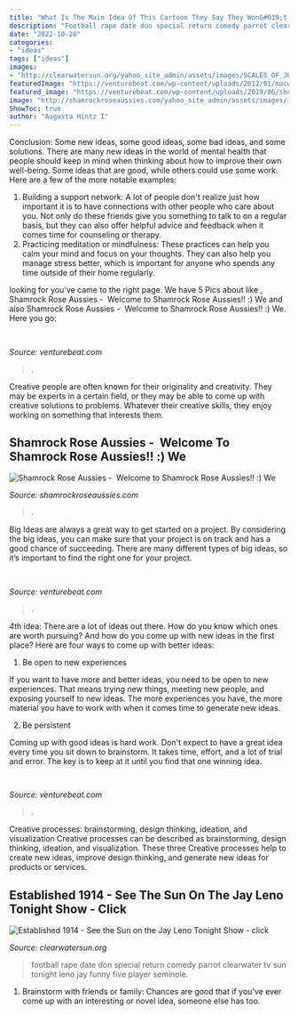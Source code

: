 ```yaml
---
title: "What Is The Main Idea Of This Cartoon They Say They Won&#039;t Wait Any Longer - Football Rape Date Don Special Return Comedy Parrot Clearwater Tv Sun Tonight Leno Jay Funny Five Player Seminole"
description: "Football rape date don special return comedy parrot clearwater tv sun tonight leno jay funny five player seminole"
date: "2022-10-20"
categories:
- "ideas"
tags: ["ideas"]
images:
- "http://clearwatersun.org/yahoo_site_admin/assets/images/SCALES_OF_JUSTICE.210194934_std.png"
featuredImage: "https://venturebeat.com/wp-content/uploads/2012/01/macworld-crowd2.jpg?w=640"
featured_image: "https://venturebeat.com/wp-content/uploads/2019/06/shopify-3d-models.jpg"
image: "http://shamrockroseaussies.com/yahoo_site_admin/assets/images/image11.34221243_std.JPG"
ShowToc: true
author: "Augusta Hintz I"
---
```



Conclusion: Some new ideas, some good ideas, some bad ideas, and some solutions.
There are many new ideas in the world of mental health that people should keep in mind when thinking about how to improve their own well-being. Some ideas that are good, while others could use some work. Here are a few of the more notable examples: 
1) Building a support network: A lot of people don't realize just how important it is to have connections with other people who care about you. Not only do these friends give you something to talk to on a regular basis, but they can also offer helpful advice and feedback when it comes time for counseling or therapy. 
2) Practicing meditation or mindfulness: These practices can help you calm your mind and focus on your thoughts. They can also help you manage stress better, which is important for anyone who spends any time outside of their home regularly.

	

		
looking for  you've came to the right page. We have 5 Pics about  like , Shamrock Rose Aussies - ﻿﻿﻿ Welcome to Shamrock Rose Aussies!! :) We and also Shamrock Rose Aussies - ﻿﻿﻿ Welcome to Shamrock Rose Aussies!! :) We. Here you go:
		
    
## 

<img loading=lazy src="https://venturebeat.com/wp-content/uploads/2019/10/image-e1572293614959.png" onerror="this.onerror=null;this.src='https://tse3.mm.bing.net/th?id=OIP.iPt953tqzs0RBzbh_rceXwHaDs&amp;pid=15.1';" alt="">

_Source: venturebeat.com_

>. 

	

Creative people are often known for their originality and creativity. They may be experts in a certain field, or they may be able to come up with creative solutions to problems. Whatever their creative skills, they enjoy working on something that interests them.

    
## Shamrock Rose Aussies - ﻿﻿﻿ Welcome To Shamrock Rose Aussies!! :) We

<img loading=lazy src="http://shamrockroseaussies.com/yahoo_site_admin/assets/images/image11.34221243_std.JPG" onerror="this.onerror=null;this.src='https://tse3.mm.bing.net/th?id=OIP.ODMuZgy4OuzwhWLVzAGY7AHaJ4&amp;pid=15.1';" alt="Shamrock Rose Aussies - ﻿﻿﻿ Welcome to Shamrock Rose Aussies!! :) We">

_Source: shamrockroseaussies.com_

>. 

	

Big Ideas are always a great way to get started on a project. By considering the big ideas, you can make sure that your project is on track and has a good chance of succeeding. There are many different types of big ideas, so it’s important to find the right one for your project.

    
## 

<img loading=lazy src="https://venturebeat.com/wp-content/uploads/2012/01/macworld-crowd2.jpg?w=640" onerror="this.onerror=null;this.src='https://tse1.mm.bing.net/th?id=OIP.0f5xPt3MGXvbPOTH3j_UXQHaE8&amp;pid=15.1';" alt="">

_Source: venturebeat.com_

>. 

	

4th idea:
There are a lot of ideas out there. How do you know which ones are worth pursuing? And how do you come up with new ideas in the first place?
Here are four ways to come up with better ideas:

1. Be open to new experiences

If you want to have more and better ideas, you need to be open to new experiences. That means trying new things, meeting new people, and exposing yourself to new ideas. The more experiences you have, the more material you have to work with when it comes time to generate new ideas.

2. Be persistent

Coming up with good ideas is hard work. Don't expect to have a great idea every time you sit down to brainstorm. It takes time, effort, and a lot of trial and error. The key is to keep at it until you find that one winning idea.

    
## 

<img loading=lazy src="https://venturebeat.com/wp-content/uploads/2019/06/shopify-3d-models.jpg" onerror="this.onerror=null;this.src='https://tse4.mm.bing.net/th?id=OIP.TT16MF0Uq6X0jOCyCSpPPwHaEo&amp;pid=15.1';" alt="">

_Source: venturebeat.com_

>. 

	

Creative processes: brainstorming, design thinking, ideation, and visualization
Creative processes can be described as brainstorming, design thinking, ideation, and visualization. These three Creative processes help to create new ideas, improve design thinking, and generate new ideas for products or services.

    
## Established 1914 - See The Sun On The Jay Leno Tonight Show - Click

<img loading=lazy src="http://clearwatersun.org/yahoo_site_admin/assets/images/SCALES_OF_JUSTICE.210194934_std.png" onerror="this.onerror=null;this.src='https://tse2.mm.bing.net/th?id=OIP.I7QZGWzuBdLnoRXxSD22GAHaHt&amp;pid=15.1';" alt="Established 1914 - See the Sun on the Jay Leno Tonight Show - click">

_Source: clearwatersun.org_

>football rape date don special return comedy parrot clearwater tv sun tonight leno jay funny five player seminole. 

	

1. Brainstorm with friends or family: Chances are good that if you've ever come up with an interesting or novel idea, someone else has too.

